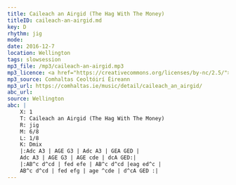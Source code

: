 ```yaml
---
title: Caileach an Airgid (The Hag With The Money)
titleID: caileach-an-airgid.md
key: D
rhythm: jig
mode:
date: 2016-12-7
location: Wellington
tags: slowsession 
mp3_file: /mp3/caileach-an-airgid.mp3
mp3_licence: <a href="https://creativecommons.org/licenses/by-nc/2.5/">CC-BY-NC-2.5</a>
mp3_source: Comhaltas Ceoltóirí Éireann
mp3_url: https://comhaltas.ie/music/detail/caileach_an_airgid/
abc_url:
source: Wellington
abc: |
    X: 1
    T: Caileach an Airgid (The Hag With The Money)
    R: jig
    M: 6/8
    L: 1/8
    K: Dmix
    |:Adc A3 | AGE G3 | Adc A3 | GEA GED |
    Adc A3 | AGE G3 | AGE cde | dcA GED:|
    |:AB^c d^cd | fed efe | AB^c d^cd |eag ed^c |
    AB^c d^cd | fed efg | age ^cde | d^cA GED :|    
---
```

